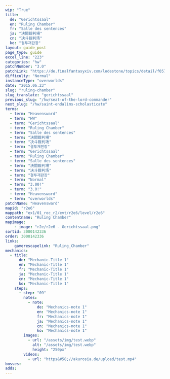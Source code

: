 ```yaml
---
wip: "True"
title:
  de: "Gerichtssaal"
  en: "Ruling Chamber"
  fr: "Salle des sentences"
  ja: "決闘裁判場"
  cn: "决斗裁判场"
  ko: "결투재판장"
layout: guide_post
page_type: guide
excel_line: "223"
categories: "hw"
patchNumber: "3.0"
patchLink: "https://de.finalfantasyxiv.com/lodestone/topics/detail/f0575b82a639492e5a70e34d823d77bddcb7f686"
difficulty: "Normal"
instanceType: "overworlds"
date: "2015.06.23"
slug: "ruling-chamber"
slug_translate: "gerichtssaal"
previous_slug: "/hw/seat-of-the-lord-commander"
next_slug: "/hw/saint-endalims-scholasticate"
terms:
  - term: "Heavensward"
  - term: "HW"
  - term: "Gerichtssaal"
  - term: "Ruling Chamber"
  - term: "Salle des sentences"
  - term: "決闘裁判場"
  - term: "决斗裁判场"
  - term: "결투재판장"
  - term: "Gerichtssaal"
  - term: "Ruling Chamber"
  - term: "Salle des sentences"
  - term: "決闘裁判場"
  - term: "决斗裁判场"
  - term: "결투재판장"
  - term: "Normal"
  - term: "3.00!"
  - term: "3.0!"
  - term: "Heavensward"
  - term: "overworlds"
patchName: "Heavensward"
mapid: "r2e6"
mappath: "ex1/01_roc_r2/evt/r2e6/level/r2e6"
contentname: "Ruling Chamber"
mapimage:
    - image: "r2e/r2e6 - Gerichtssaal.png"
sortid: 3000142336
order: 3000142336
links:
    gamerescapelink: "Ruling_Chamber"
mechanics:
  - title:
      de: "Mechanic-Title 1"
      en: "Mechanic-Title 1"
      fr: "Mechanic-Title 1"
      ja: "Mechanic-Title 1"
      cn: "Mechanic-Title 1"
      ko: "Mechanic-Title 1"
    steps:
      - step: "09"
        notes:
          - note:
              de: "Mechanics-note 1"
              en: "Mechanics-note 1"
              fr: "Mechanics-note 1"
              ja: "Mechanics-note 1"
              cn: "Mechanics-note 1"
              ko: "Mechanics-note 1"
        images:
          - url: "/assets/img/test.webp"
            alt: "/assets/img/test.webp"
            height: "250px"
        videos:
          - url: "https&#58;//akurosia.de/upload/test.mp4"
bosses:
adds:
---
```

